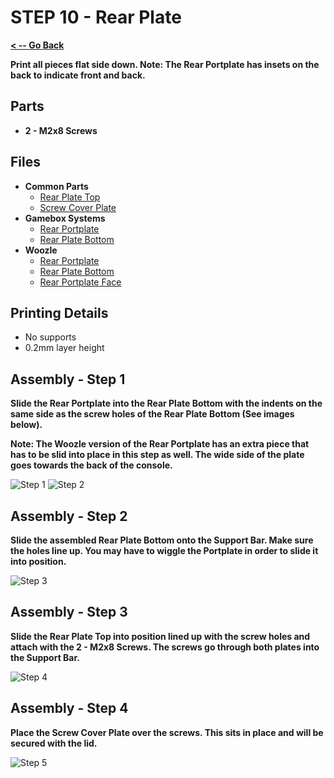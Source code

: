 # STEP 10 - Rear Plate

**[< -- Go Back](../README.md)**

**Print all pieces flat side down. Note: The Rear Portplate has insets on the back to indicate front and back.**

## Parts

* **2 - M2x8 Screws**

## Files

* **Common Parts**
	* [Rear Plate Top](../Models/Main/Rear_Plate_Top.3mf)
	* [Screw Cover Plate](../Models/Main/Screw_Cover_Plate.3mf)
* **Gamebox Systems**
	* [Rear Portplate](../Models/Main/Rear_Portplate_Gamebox.3mf)
	* [Rear Plate Bottom](../Models/Main/Rear_Plate_Bottom_Gamebox.3mf)
* **Woozle**
	* [Rear Portplate](../Models/Main/Rear_Portplate_Woozle.3mf)
	* [Rear Plate Bottom](../Models/Main/Rear_Plate_Bottom_Woozle.3mf)
	* [Rear Portplate Face](../Models/Main/Rear_Portplate_Face_Woozle.3mf)

## Printing Details

* No supports
* 0.2mm layer height

## Assembly - Step 1

**Slide the Rear Portplate into the Rear Plate Bottom with the indents on the same side as the screw holes of the Rear Plate Bottom (See images below).**

**Note: The Woozle version of the Rear Portplate has an extra piece that has to be slid into place in this step as well. The wide side of the plate goes towards the back of the console.**

![Step 1](../Images/Gamebox/Rear%20Plate/Step1.png "Step 1")
![Step 2](../Images/Gamebox/Rear%20Plate/Step2.png "Step 2")

## Assembly - Step 2

**Slide the assembled Rear Plate Bottom onto the Support Bar. Make sure the holes line up. You may have to wiggle the Portplate in order to slide it into position.**

![Step 3](../Images/Gamebox/Rear%20Plate/Step3.png "Step 3")

## Assembly - Step 3

**Slide the Rear Plate Top into position lined up with the screw holes and attach with the 2 - M2x8 Screws. The screws go through both plates into the Support Bar.**

![Step 4](../Images/Gamebox/Rear%20Plate/Step4.png "Step 4")

## Assembly - Step 4

**Place the Screw Cover Plate over the screws. This sits in place and will be secured with the lid.**

![Step 5](../Images/Gamebox/Rear%20Plate/Step5.png "Step 5")
